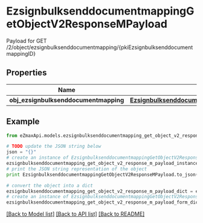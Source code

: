# EzsignbulksenddocumentmappingGetObjectV2ResponseMPayload

Payload for GET /2/object/ezsignbulksenddocumentmapping/{pkiEzsignbulksenddocumentmappingID}

## Properties

Name | Type | Description | Notes
------------ | ------------- | ------------- | -------------
**obj_ezsignbulksenddocumentmapping** | [**EzsignbulksenddocumentmappingResponseCompound**](EzsignbulksenddocumentmappingResponseCompound.md) |  | 

## Example

```python
from eZmaxApi.models.ezsignbulksenddocumentmapping_get_object_v2_response_m_payload import EzsignbulksenddocumentmappingGetObjectV2ResponseMPayload

# TODO update the JSON string below
json = "{}"
# create an instance of EzsignbulksenddocumentmappingGetObjectV2ResponseMPayload from a JSON string
ezsignbulksenddocumentmapping_get_object_v2_response_m_payload_instance = EzsignbulksenddocumentmappingGetObjectV2ResponseMPayload.from_json(json)
# print the JSON string representation of the object
print EzsignbulksenddocumentmappingGetObjectV2ResponseMPayload.to_json()

# convert the object into a dict
ezsignbulksenddocumentmapping_get_object_v2_response_m_payload_dict = ezsignbulksenddocumentmapping_get_object_v2_response_m_payload_instance.to_dict()
# create an instance of EzsignbulksenddocumentmappingGetObjectV2ResponseMPayload from a dict
ezsignbulksenddocumentmapping_get_object_v2_response_m_payload_form_dict = ezsignbulksenddocumentmapping_get_object_v2_response_m_payload.from_dict(ezsignbulksenddocumentmapping_get_object_v2_response_m_payload_dict)
```
[[Back to Model list]](../README.md#documentation-for-models) [[Back to API list]](../README.md#documentation-for-api-endpoints) [[Back to README]](../README.md)


